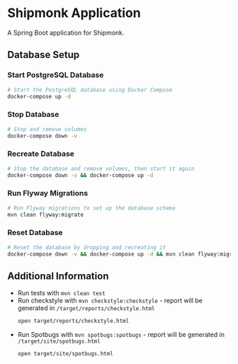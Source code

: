 # Shipmonk Application

A Spring Boot application for Shipmonk.

## Database Setup

### Start PostgreSQL Database

```bash
# Start the PostgreSQL database using Docker Compose
docker-compose up -d
```

### Stop Database

```bash
# Stop and remove volumes
docker-compose down -v
```

### Recreate Database

```bash
# Stop the database and remove volumes, then start it again
docker-compose down -v && docker-compose up -d
```

### Run Flyway Migrations

```bash
# Run Flyway migrations to set up the database schema
mvn clean flyway:migrate
```

### Reset Database

```bash
# Reset the database by dropping and recreating it
docker-compose down -v && docker-compose up -d && mvn clean flyway:migrate
```

## Additional Information

- Run tests with `mvn clean test`
- Run checkstyle with `mvn checkstyle:checkstyle` - report will be generated in `/target/reports/checkstyle.html`
    ```bash
    open target/reports/checkstyle.html
    ```
- Run Spotbugs with `mvn spotbugs:spotbugs` - report will be generated in `/target/site/spotbugs.html`
    ```bash
    open target/site/spotbugs.html
    ```
